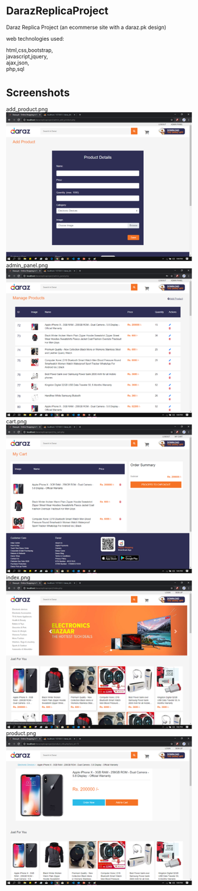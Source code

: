 # DarazReplicaProject
Daraz Replica Project (an ecommerse site with a daraz.pk design)

web technologies used:

html,css,bootstrap,\
javascript,jquery,\
ajax,json,\
php,sql

# Screenshots

add_product.png
![alt text](https://raw.githubusercontent.com/abbasZah/DarazReplicaProject/master/Screenshots/add_product.png)
admin_panel.png
![alt text](https://raw.githubusercontent.com/abbasZah/DarazReplicaProject/master/Screenshots/admin_panel.png)
cart.png
![alt text](https://raw.githubusercontent.com/abbasZah/DarazReplicaProject/master/Screenshots/cart.png)
index.png
![alt text](https://raw.githubusercontent.com/abbasZah/DarazReplicaProject/master/Screenshots/index.png)
product.png
![alt text](https://raw.githubusercontent.com/abbasZah/DarazReplicaProject/master/Screenshots/product.png)
